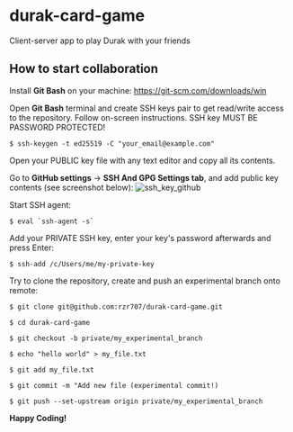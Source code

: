 # durak-card-game
Client-server app to play Durak with your friends

## How to start collaboration

Install **Git Bash** on your machine: https://git-scm.com/downloads/win

Open **Git Bash** terminal and create SSH keys pair to get read/write access to the repository. Follow on-screen instructions. SSH key MUST BE PASSWORD PROTECTED!

```
$ ssh-keygen -t ed25519 -C "your_email@example.com"
```

Open your PUBLIC key file with any text editor and copy all its contents.

Go to **GitHub settings** -> **SSH And GPG Settings tab**, and add public key contents (see screenshot below):
![ssh_key_github](https://github.com/user-attachments/assets/5d619e27-3a6e-48ac-9306-ec45351505eb)

Start SSH agent: 

``` 
$ eval `ssh-agent -s`
```

Add your PRIVATE SSH key, enter your key's password afterwards and press Enter:

```
$ ssh-add /c/Users/me/my-private-key
```

Try to clone the repository, create and push an experimental branch onto remote:
  
```
$ git clone git@github.com:rzr707/durak-card-game.git

$ cd durak-card-game

$ git checkout -b private/my_experimental_branch

$ echo "hello world" > my_file.txt

$ git add my_file.txt

$ git commit -m "Add new file (experimental commit!)

$ git push --set-upstream origin private/my_experimental_branch
```


**Happy Coding!**

